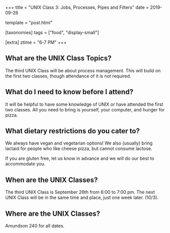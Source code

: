 +++
title = "UNIX Class 3: Jobs, Processes, Pipes and Filters"
date = 2019-09-26

template = "post.html"

[taxonomies]
tags = ["food", "display-small"]

[extra]
ztime = "6-7 PM"
+++

<!-- more -->

## What are the UNIX Class Topics?

The third UNIX Class will be about process management. This will build on the first two classes, though attendance of it is not required.

## What do I need to know before I attend?

It will be helpful to have some knowledge of UNIX or have attended the first two classes. All you need to bring is yourself, your computer, and hunger for pizza. 

## What dietary restrictions do you cater to?

We always have vegan and vegetarian options! We also (usually) bring lactaid for people who like cheese pizza, but cannot consume lactose. 

If you are gluten free, let us know in advance and we will do our best to accommodate you.

## When are the UNIX Classes?
The third UNIX Class is September 26th from 6:00 to 7:00 pm. The next UNIX Class will be in the same time and place, just one week later. (10/3).

## Where are the UNIX Classes?
Amundson 240 for all dates.
